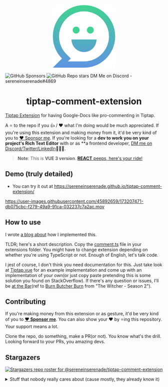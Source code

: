 <p align="center">
  <img src="src/assets/logo-comment.svg" width="200"/>
  
  ![GitHub Sponsors](https://img.shields.io/github/sponsors/sereneinserenade?color=%23bf3989&label=Sponsor%20Me&style=for-the-badge)
  ![GitHub Repo stars](https://img.shields.io/github/stars/sereneinserenade/tiptap-comment-extension?label=Star%20the%20Repo&style=for-the-badge)
  DM Me on Discord - sereneinserenade#4869
</p>

<h1 align="center"> tiptap-comment-extension  </h1>

[Tiptap Extension](https://tiptap.dev/guide/custom-extensions) for having Google-Docs like pro-commenting in Tiptap.

A ⭐️ to the repo if you 👍 / ❤️  what I'm doing would be much appreciated. If you're using this extension and making money from it, it'd be very kind of you to [:heart: Sponsor me](https://github.com/sponsors/laike9m). If you're looking for a **dev to work you on your project's Rich Text Editor** with or as **a frontend developer, [DM me on Discord/Twitter/LinkedIn](https://github.com/sereneinserenade)👨‍💻🤩.

> **Note**: This is __VUE 3 version__. [**REACT** peeps, here's your ride!](https://github.com/sereneinserenade/tiptap-comment-extension-react)

## Demo (truly detailed)

- You can try it out at https://sereneinserenade.github.io/tiptap-comment-extension/

https://user-images.githubusercontent.com/45892659/173207471-db075cbc-f279-49a9-91ca-032237c7a2ac.mov

## How to use

I wrote [a blog about](https://dev.to/sereneinserenade/how-i-implemented-google-docs-like-commenting-in-tiptap-k2k) how I implemented this.

TLDR; here's a short description. Copy the [comment.ts](src/components/extension/comment.ts) file in your extensions folder. You might have to change extension depending on whether you're using TypeScript or not. Enough of English, let's talk code.

I jest of course, I don't think you need documentation for this. Just take look at [Tiptap.vue](src/components/Tiptap.vue) for an example implementation and come up with an implementation of your own(or just copy paste pretending this is some solution you found on StackOverflow). If there's any question or issues, I'll be [at the Bar](https://github.com/sereneinserenade/tiptap-comment-extension/issues)(ref to [Burn Butcher Burn](https://www.youtube.com/watch?v=qSxBVHqA-RU) from "The Witcher - Season 2").

## Contributing

If you're making money from this extension or as gesture, it'd be very kind of you to **[:heart: Sponsor me](https://github.com/sponsors/laike9m)**. You can also show your ❤️ by ⭐️ing this repository. Your support means a lot.

Clone the repo, do something, make a PR(or not). You know what's the drill. Looking forward to your PRs, you amazing devs.

## Stargazers
[![Stargazers repo roster for @sereneinserenade/tiptap-comment-extension](https://reporoster.com/stars/dark/sereneinserenade/tiptap-comment-extension)](https://github.com/sereneinserenade/tiptap-comment-extension/stargazers)

<details>
  <summary>Stuff that nobody really cares about (cause mostly, they already know it) </summary>

# Vue 3 + Typescript + Vite

This template should help get you started developing with Vue 3 and Typescript in Vite. The template uses Vue 3 `<script setup>` SFCs, check out the [script setup docs](https://v3.vuejs.org/api/sfc-script-setup.html#sfc-script-setup) to learn more.

## Recommended IDE Setup

- [VSCode](https://code.visualstudio.com/) + [Volar](https://marketplace.visualstudio.com/items?itemName=johnsoncodehk.volar)

## Type Support For `.vue` Imports in TS

Since TypeScript cannot handle type information for `.vue` imports, they are shimmed to be a generic Vue component type by default. In most cases this is fine if you don't really care about component prop types outside of templates. However, if you wish to get actual prop types in `.vue` imports (for example to get props validation when using manual `h(...)` calls), you can enable Volar's Take Over mode by following these steps:

1. Run `Extensions: Show Built-in Extensions` from VSCode's command palette, look for `TypeScript and JavaScript Language Features`, then right click and select `Disable (Workspace)`. By default, Take Over mode will enable itself if the default TypeScript extension is disabled.
2. Reload the VSCode window by running `Developer: Reload Window` from the command palette.

You can learn more about Take Over mode [here](https://github.com/johnsoncodehk/volar/discussions/471).
</details>

